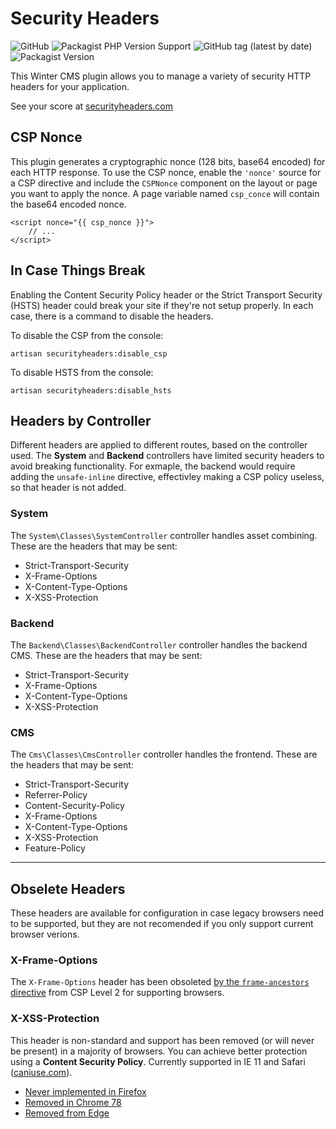 # Security Headers

![GitHub](https://img.shields.io/github/license/zaxbux/wn-securityheaders-plugin)
![Packagist PHP Version Support](https://img.shields.io/packagist/php-v/zaxbux/wn-securityheaders-plugin)
![GitHub tag (latest by date)](https://img.shields.io/github/v/tag/zaxbux/wn-securityheaders-plugin)
![Packagist Version](https://img.shields.io/packagist/v/zaxbux/wn-securityheaders-plugin)

This Winter CMS plugin allows you to manage a variety of security HTTP headers for your application.

See your score at [securityheaders.com](https://securityheaders.com/)

## CSP Nonce
This plugin generates a cryptographic nonce (128 bits, base64 encoded) for each HTTP response. To use the CSP nonce, enable the `'nonce'` source for a CSP directive and include the `CSPNonce` component on the layout or page you want to apply the nonce. A page variable named `csp_conce` will contain the base64 encoded nonce.

```
<script nonce="{{ csp_nonce }}">
	// ...
</script>
```

## In Case Things Break
Enabling the Content Security Policy header or the Strict Transport Security (HSTS) header could break your site if they're not setup properly. In each case, there is a command to disable the headers.

To disable the CSP from the console:
```
artisan securityheaders:disable_csp
```

To disable HSTS from the console:
```
artisan securityheaders:disable_hsts
```

## Headers by Controller

Different headers are applied to different routes, based on the controller used. The **System** and **Backend** controllers have limited security headers to avoid breaking functionality. For exmaple, the backend would require adding the `unsafe-inline` directive, effectivley making a CSP policy useless, so that header is not added.

### System

The `System\Classes\SystemController` controller handles asset combining. These are the headers that may be sent:

 * Strict-Transport-Security
 * X-Frame-Options
 * X-Content-Type-Options
 * X-XSS-Protection

### Backend

The `Backend\Classes\BackendController` controller handles the backend CMS. These are the headers that may be sent:

 * Strict-Transport-Security
 * X-Frame-Options
 * X-Content-Type-Options
 * X-XSS-Protection

### CMS

The `Cms\Classes\CmsController` controller handles the frontend. These are the headers that may be sent:

 * Strict-Transport-Security
 * Referrer-Policy
 * Content-Security-Policy
 * X-Frame-Options
 * X-Content-Type-Options
 * X-XSS-Protection
 * Feature-Policy

---

## Obselete Headers

These headers are available for configuration in case legacy browsers need to be supported, but they are not recomended if you only support current browser verions.

### X-Frame-Options

The `X-Frame-Options` header has been obsoleted [by the `frame-ancestors` directive]((https://www.w3.org/TR/CSP2/#frame-ancestors-and-frame-options)) from CSP Level 2 for supporting browsers.

### X-XSS-Protection
This header is non-standard and support has been removed (or will never be present) in a majority of browsers. You can achieve better protection using a **Content Security Policy**. Currently supported in IE 11 and Safari ([caniuse.com](https://caniuse.com/#feat=mdn-http_headers_x-xss-protection)).

* [Never implemented in Firefox](https://bugzilla.mozilla.org/show_bug.cgi?id=528661)
* [Removed in Chrome 78](https://groups.google.com/a/chromium.org/forum/#!msg/blink-dev/TuYw-EZhO9g/blGViehIAwAJ)
* [Removed from Edge](https://blogs.windows.com/windowsexperience/2018/07/25/announcing-windows-10-insider-preview-build-17723-and-build-18204/)